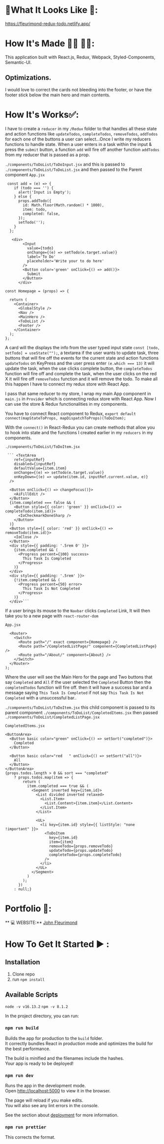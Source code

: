 # :checkered_flag:What It Looks Like :checkered_flag::

https://fleurimond-redux-todo.netlify.app/

# How It's Made :nut_and_bolt:🔨 :hammer::wrench::

This application built with React.js, Redux, Webpack, Styled-Components, Semantic-UI.

## Optimizations.

I would love to correct the cards not bleeding into the footer, or have the footer stick below the main hero and main contents.

# How It's Works:white_check_mark::

I have to create a `reducer` in my `/Redux` folder to that handles all these state and action functions like `updateTodos`, `completeTodos`, `removeTodos`, `addTodos` for each one of the buttons a user can select...Once I write my reducers functions to handle state. When a user enters in a task within the input & press the `submit` button, a function `add` will fire off another function `addTodos` from my reducer that is passed as a prop.

`./components/ToDoList/ToDoInput.jsx` and this is passed to `./components/ToDoList/ToDoList.jsx` and then passed to the Parent component `App.jsx`

```
 const add = (e) => {
    if (todo === '') {
      alert('Input is Empty');
    } else {
      props.addTodo({
        id: Math.floor(Math.random() * 1000),
        item: todo,
        completed: false,
      });
      setTodo('');
    }
  };

   <div>
        <Input
          value={todo}
          onChange={(e) => setTodo(e.target.value)}
          label='To Do'
          placeholder='Write your to do here'
        />
        <Button color='green' onClick={() => add()}>
          Submit
        </Button>
      </div>
```

```
const Homepage = (props) => {

  return (
    <Container>
      <GlobalStyle />
      <Nav />
      <MainHero />
      <ToDoList />
      <Footer />
    </Container>
  );
};
```

A card will the displays the info from the user typed input state `const [todo, setTodo] = useState("");`, a textarea if the user wants to update task, three buttons that will fire off the events for the current state and action functions `updateTodos` on KeyPress and the user press enter `(e.which === 13)` it will update the task, when the use clicks complete button, the `completeTodos` function will fire off and complete the task, when the user clicks on the red X it will fire off `removeTodos` function and it will remove the todo. To make all this happen I have to connect my redux store with React App.

I pass that same reducer to my store, I wrap my main App component in `main.js` in `Provider` which is connecting redux store with React App. Now I can use the store & Redux functionalities in my components.

You have to connect React component to Redux,
`export default connect(mapStateToProps, mapDispatchToProps)(ToDoItem);`

With the `connect()` in React-Redux you can create methods that allow you to hook into state and the functions I created earlier in my `reducers` in my components.

`./components/ToDoList/ToDoItem.jsx`

     ``` <TextArea
        ref={inputRef}
        disabled={inputRef}
        defaultValue={item.item}
        onChange={(e) => setTodo(e.target.value)}
        onKeyDown={(e) => update(item.id, inputRef.current.value, e)}
      />

      <Button onClick={() => changeFocus()}>
        <AiFillEdit />
      </Button>
      {item.completed === false && (
        <Button style={{ color: 'green' }} onClick={() => completeTodo(item.id)}>
          <IoCheckmarkDoneSharp />
        </Button>
      )}
      <Button style={{ color: 'red' }} onClick={() => removeTodo(item.id)}>
        <IoClose />
      </Button>
      <div style={{ padding: '.5rem 0' }}>
        {item.completed && (
          <Progress percent={100} success>
            This Task Is Completed
          </Progress>
        )}
      </div>
      <div style={{ padding: '.5rem' }}>
        {!item.completed && (
          <Progress percent={50} error>
            This Task Is Not Completed
          </Progress>
        )}
      </div>```

If a user brings its mouse to the `Navbar` clicks `Completed` Link, It will then take you to a new page with `react-router-dom`

`App.jsx`

```const App = () => (
  <Router>
    <Switch>
      <Route path="/" exact component={Homepage} />
      <Route path="/CompletedListPage/" component={CompletedListPage} />
      <Route path="/About/" component={About} />
    </Switch>
  </Router>
);
```

Where the user will see the Main Hero for the page and Two buttons that say `Completed` and `All` if the user selected the `Completed` Button then the `completedTodos` function will fire off. then it will have a success bar and a message saying `This Task Is Completed` if not say `This Task Is Not Completed` with a unsuccessful bar..

`./components/ToDoList/ToDoItem.jsx` this child component is passed to its parent component `./components/ToDoList/CompletedItems.jsx` then passed `./components/ToDoList/CompletedListPage.jsx`

`CompletedItems.jsx`

```
<ButtonArea>
  <Button basic color="green" onClick={() => setSort("completed")}>
    Completed
  </Button>

  <Button basic color="red   " onClick={() => setSort("all")}>
    All
  </Button>
</ButtonArea>
{props.todos.length > 0 && sort === "completed"
    ? props.todos.map(item => {
        return (
          item.completed === true && (
            <Segment inverted key={item.id}>
              <List divided inverted relaxed>
                <List.Item>
                  <List.Content>{item.item}</List.Content>
                </List.Item>
              </List>

              <UL>
                <li key={item.id} style={{ listStyle: "none !important" }}>
                  <ToDoItem
                    key={item.id}
                    item={item}
                    removeTodo={props.removeTodo}
                    updateTodo={props.updateTodo}
                    completeTodo={props.completeTodo}
                  />
                </li>
              </UL>
            </Segment>
          )
        );
      })
    : null;}
```

# Portfolio :open_file_folder::

** :computer: WEBSITE:** [John Fleurimond](http://johnfleurimond.com)

# How To Get It Started :arrow_forward: :

## Installation

1. Clone repo
2. run `npm install`

## Available Scripts

`node -v v16.13.2`
`npm -v 8.1.2`

In the project directory, you can run:

### `npm run build`

Builds the app for production to the `build` folder.<br>
It correctly bundles React in production mode and optimizes the build for the best performance.

The build is minified and the filenames include the hashes.<br>
Your app is ready to be deployed!

### `npm run dev`

Runs the app in the development mode.<br>
Open [http://localhost:5000](http://localhost:5000) to view it in the browser.

The page will reload if you make edits.<br>
You will also see any lint errors in the console.

See the section about [deployment](#deployment) for more information.

### `npm run prettier`

This corrects the format.
